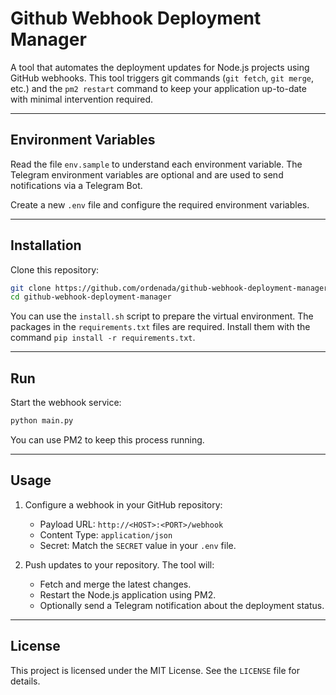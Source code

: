 # Github Webhook Deployment Manager

A tool that automates the deployment updates for Node.js projects using GitHub webhooks. This tool triggers git commands (`git fetch`, `git merge`, etc.) and the `pm2 restart` command to keep your application up-to-date with minimal intervention required.

---

## Environment Variables

Read the file `env.sample` to understand each environment variable. The Telegram environment variables are optional and are used to send notifications via a Telegram Bot.

Create a new `.env` file and configure the required environment variables.

---

## Installation

Clone this repository:

```bash
git clone https://github.com/ordenada/github-webhook-deployment-manager.git
cd github-webhook-deployment-manager
```

You can use the `install.sh` script to prepare the virtual environment. The packages in the `requirements.txt` files are required. Install them with the command `pip install -r requirements.txt`.

---

## Run

Start the webhook service:

```bash
python main.py
```

You can use PM2 to keep this process running.

---

## Usage

1. Configure a webhook in your GitHub repository:

   - Payload URL: `http://<HOST>:<PORT>/webhook`
   - Content Type: `application/json`
   - Secret: Match the `SECRET` value in your `.env` file.

2. Push updates to your repository. The tool will:

   - Fetch and merge the latest changes.
   - Restart the Node.js application using PM2.
   - Optionally send a Telegram notification about the deployment status.

---

## License

This project is licensed under the MIT License. See the `LICENSE` file for details.
